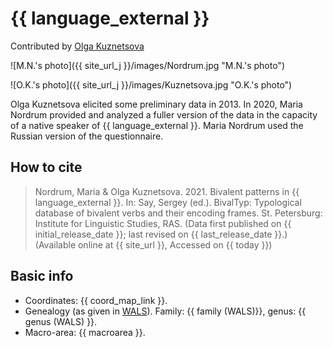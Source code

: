 # {{ language_external }}
Contributed by [Olga Kuznetsova](https://iling.spb.ru/people/kuznetsova_o.html.ru)

![M.N.'s photo]({{ site_url_j }}/images/Nordrum.jpg "M.N.'s photo")

![O.K.'s photo]({{ site_url_j }}/images/Kuznetsova.jpg "O.K.'s photo")

Olga Kuznetsova elicited some preliminary data in 2013. In 2020, Maria Nordrum provided and analyzed a fuller version of the data in the capacity of a native speaker of {{ language_external }}. Maria Nordrum used the Russian version of the questionnaire. 

## How to cite
> Nordrum, Maria & Olga Kuznetsova. 2021. Bivalent patterns in {{ language_external }}. 
> In: Say, Sergey (ed.). BivalTyp: 
> Typological database of bivalent verbs and their encoding frames. 
> St. Petersburg: Institute for Linguistic Studies, RAS. 
> (Data first published on {{ initial_release_date }}; last revised on {{ last_release_date }}.) 
> (Available online at {{ site_url }}, Accessed on {{ today }})

## Basic info
- Coordinates: {{ coord_map_link }}.
- Genealogy (as given in [WALS](https://wals.info/)). Family: {{ family (WALS)}}, genus: {{ genus (WALS) }}.
- Macro-area: {{ macroarea }}. 
